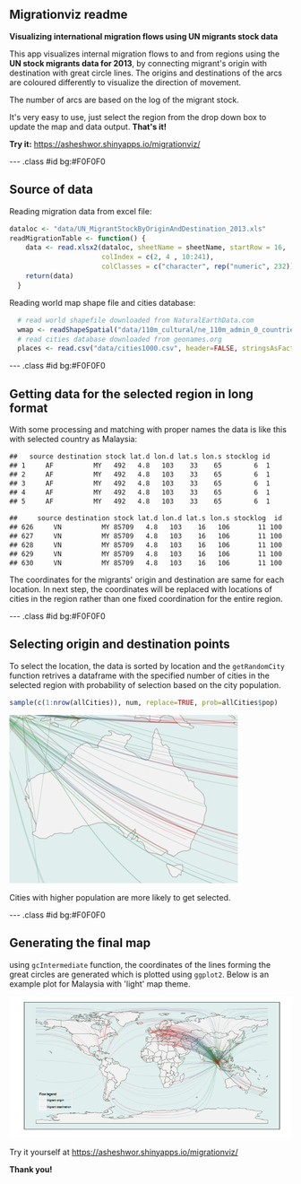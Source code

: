 ## Migrationviz readme

**Visualizing international migration flows using UN migrants stock data**

This app visualizes internal migration flows to and from regions using the **UN stock migrants data for 2013**, by connecting migrant's origin with destination with great circle lines. The origins and destinations of the arcs are coloured differently to visualize the direction of movement.

The number of arcs are based on the log of the migrant stock.

It's very easy to use, just select the region from the drop down box to update the map and data output. **That's it!**

**Try it:** https://asheshwor.shinyapps.io/migrationviz/

--- .class #id bg:#F0F0F0

## Source of data

Reading migration data from excel file:


```r
dataloc <- "data/UN_MigrantStockByOriginAndDestination_2013.xls"
readMigrationTable <- function() {
    data <- read.xlsx2(dataloc, sheetName = sheetName, startRow = 16,
                       colIndex = c(2, 4 , 10:241),
                       colClasses = c("character", rep("numeric", 232))) #read excel sheet selected columns and rows
    return(data)
  }
```

Reading world map shape file and cities database:


```r
  # read world shapefile downloaded from NaturalEarthData.com
  wmap <- readShapeSpatial("data/110m_cultural/ne_110m_admin_0_countries.shp")
  # read cities database downloaded from geonames.org
  places <- read.csv("data/cities1000.csv", header=FALSE, stringsAsFactors=FALSE)
```

--- .class #id bg:#F0F0F0

## Getting data for the selected region in long format

With some processing and matching with proper names the data is like this with selected country as Malaysia:


```
##   source destination stock lat.d lon.d lat.s lon.s stocklog id
## 1     AF          MY   492   4.8   103    33    65        6  1
## 2     AF          MY   492   4.8   103    33    65        6  1
## 3     AF          MY   492   4.8   103    33    65        6  1
## 4     AF          MY   492   4.8   103    33    65        6  1
## 5     AF          MY   492   4.8   103    33    65        6  1
```

```
##     source destination stock lat.d lon.d lat.s lon.s stocklog  id
## 626     VN          MY 85709   4.8   103    16   106       11 100
## 627     VN          MY 85709   4.8   103    16   106       11 100
## 628     VN          MY 85709   4.8   103    16   106       11 100
## 629     VN          MY 85709   4.8   103    16   106       11 100
## 630     VN          MY 85709   4.8   103    16   106       11 100
```

The coordinates for the migrants' origin and destination are same for each location. In next step, the coordinates will be replaced with locations of cities in the region rather than one fixed coordination for the entire region.

--- .class #id bg:#F0F0F0

## Selecting origin and destination points
To select the location, the data is sorted by location and the ```getRandomCity``` function retrives a dataframe with the specified number of cities in the selected region with probability of selection based on the city population.


```r
sample(c(1:nrow(allCities)), num, replace=TRUE, prob=allCities$pop)
```

![More populated cities are more likely to get selected](pictures/australia.jpg)

Cities with higher population are more likely to get selected.

--- .class #id bg:#F0F0F0

## Generating the final map
using ```gcIntermediate``` function, the coordinates of the lines forming the great circles are generated which is plotted using ```ggplot2```. Below is an example plot for Malaysia with 'light' map theme.

![Final plot example for Malaysia with light map theme](pictures/malaysia.png)

Try it yourself at https://asheshwor.shinyapps.io/migrationviz/

**Thank you!**

